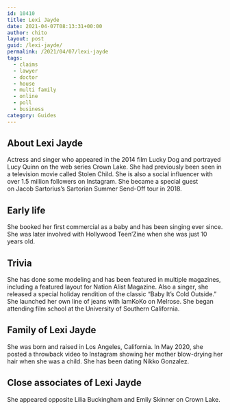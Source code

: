 ```yaml
---
id: 10410
title: Lexi Jayde
date: 2021-04-07T08:13:31+00:00
author: chito
layout: post
guid: /lexi-jayde/
permalink: /2021/04/07/lexi-jayde
tags:
  - claims
  - lawyer
  - doctor
  - house
  - multi family
  - online
  - poll
  - business
category: Guides
---
```

<!--Content-->



## About Lexi Jayde


  Actress and singer who appeared in the 2014 film Lucky Dog and portrayed Lucy Quinn on the web series Crown Lake. She had previously been seen in a television movie called Stolen Child. She is also a social influencer with over 1.5 million followers on Instagram. She became a special guest on Jacob Sartorius&#8217;s Sartorian Summer Send-Off tour in 2018. 

      
      
      
## Early life


  She booked her first commercial as a baby and has been singing ever since. She was later involved with Hollywood Teen&#8217;Zine when she was just 10 years old. 

      
      
      
## Trivia


  She has done some modeling and has been featured in multiple magazines, including a featured layout for Nation Alist Magazine. Also a singer, she released a special holiday rendition of the classic &#8220;Baby It&#8217;s Cold Outside.&#8221; She launched her own line of jeans with IamKoKo on Melrose. She began attending film school at the University of Southern California. 

      
      
      
## Family of Lexi Jayde


  She was born and raised in Los Angeles, California. In May 2020, she posted a throwback video to Instagram showing her mother blow-drying her hair when she was a child. She has been dating Nikko Gonzalez.

      
      
      
## Close associates of Lexi Jayde


  She appeared opposite Lilia Buckingham and Emily Skinner on Crown Lake. 


